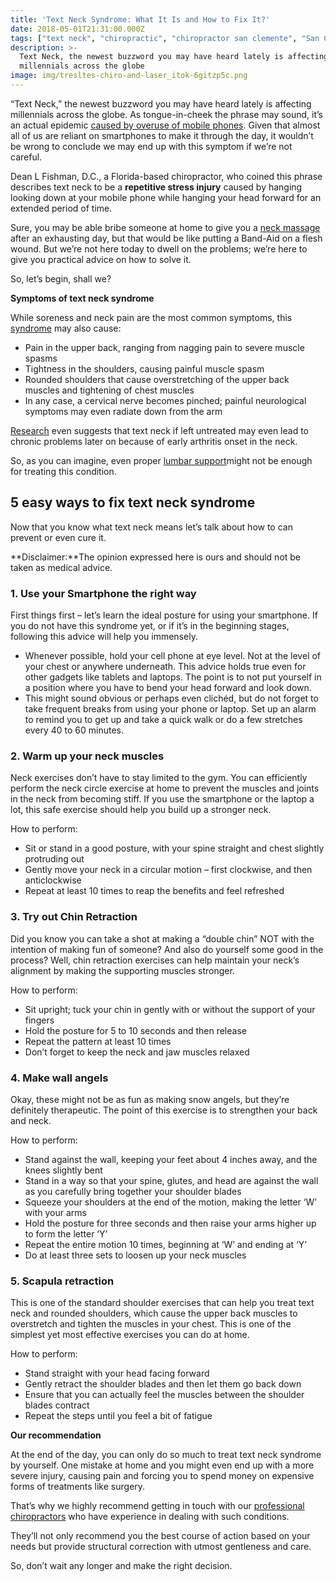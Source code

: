 ```yaml
---
title: 'Text Neck Syndrome: What It Is and How to Fix It?'
date: 2018-05-01T21:31:00.000Z
tags: ["text neck", "chiropractic", "chiropractor san clemente", "San Clemente Chiropractic", "Trestles Chiropractic", "neck pain", "back pain", "shoulder pain"]
description: >-
  Text Neck, the newest buzzword you may have heard lately is affecting
  millennials across the globe
image: img/tresltes-chiro-and-laser_itok-6gitzp5c.png
---
```

“Text Neck,” the newest buzzword you may have heard lately is affecting millennials across the globe. As tongue-in-cheek the phrase may sound, it’s an actual epidemic [caused by overuse of mobile phones](http://www.ijcim.th.org/SpecialEditions/v23nSP2/02_55A_Epidemic.pdf). Given that almost all of us are reliant on smartphones to make it through the day, it wouldn’t be wrong to conclude we may end up with this symptom if we’re not careful.

Dean L Fishman, D.C., a Florida-based chiropractor, who coined this phrase describes text neck to be a **repetitive stress injury** caused by hanging looking down at your mobile phone while hanging your head forward for an extended period of time.

Sure, you may be able bribe someone at home to give you a [neck massage](https://www.wellnessgeeky.com/best-neck-and-shoulder-massager/) after an exhausting day, but that would be like putting a Band-Aid on a flesh wound. But we’re not here today to dwell on the problems; we’re here to give you practical advice on how to solve it.

So, let’s begin, shall we?

**Symptoms of text neck syndrome**

While soreness and neck pain are the most common symptoms, this [syndrome](https://www.physio-pedia.com/Text_Neck) may also cause:

* Pain in the upper back, ranging from nagging pain to severe muscle spasms
* Tightness in the shoulders, causing painful muscle spasm
* Rounded shoulders that cause overstretching of the upper back muscles and tightening of chest muscles
* In any case, a cervical nerve becomes pinched; painful neurological symptoms may even radiate down from the arm

[Research](https://www.spine-health.com/blog/modern-spine-ailment-text-neck) even suggests that text neck if left untreated may even lead to chronic problems later on because of early arthritis onset in the neck.

So, as you can imagine, even proper [lumbar support](https://www.wellnessgeeky.com/best-lumbar-support-for-car-use/)might not be enough for treating this condition.

## 5 easy ways to fix text neck syndrome

Now that you know what text neck means let’s talk about how to can prevent or even cure it.

**Disclaimer:**The opinion expressed here is ours and should not be taken as medical advice.

### 1. Use your Smartphone the right way

First things first – let’s learn the ideal posture for using your smartphone. If you do not have this syndrome yet, or if it’s in the beginning stages, following this advice will help you immensely.

* Whenever possible, hold your cell phone at eye level. Not at the level of your chest or anywhere underneath. This advice holds true even for other gadgets like tablets and laptops. The point is to not put yourself in a position where you have to bend your head forward and look down.
* This might sound obvious or perhaps even clichéd, but do not forget to take frequent breaks from using your phone or laptop. Set up an alarm to remind you to get up and take a quick walk or do a few stretches every 40 to 60 minutes.

### 2. Warm up your neck muscles

Neck exercises don’t have to stay limited to the gym. You can efficiently perform the neck circle exercise at home to prevent the muscles and joints in the neck from becoming stiff. If you use the smartphone or the laptop a lot, this safe exercise should help you build up a stronger neck.

How to perform:

* Sit or stand in a good posture, with your spine straight and chest slightly protruding out
* Gently move your neck in a circular motion – first clockwise, and then anticlockwise
* Repeat at least 10 times to reap the benefits and feel refreshed

### 3. Try out Chin Retraction

Did you know you can take a shot at making a “double chin” NOT with the intention of making fun of someone? And also do yourself some good in the process? Well, chin retraction exercises can help maintain your neck’s alignment by making the supporting muscles stronger.

How to perform:

* Sit upright; tuck your chin in gently with or without the support of your fingers
* Hold the posture for 5 to 10 seconds and then release
* Repeat the pattern at least 10 times
* Don’t forget to keep the neck and jaw muscles relaxed

### 4. Make wall angels

Okay, these might not be as fun as making snow angels, but they’re definitely therapeutic. The point of this exercise is to strengthen your back and neck.

How to perform:

* Stand against the wall, keeping your feet about 4 inches away, and the knees slightly bent
* Stand in a way so that your spine, glutes, and head are against the wall as you carefully bring together your shoulder blades
* Squeeze your shoulders at the end of the motion, making the letter ‘W’ with your arms
* Hold the posture for three seconds and then raise your arms higher up to form the letter ‘Y’
* Repeat the entire motion 10 times, beginning at ‘W’ and ending at ‘Y’
* Do at least three sets to loosen up your neck muscles

### 5. Scapula retraction

This is one of the standard shoulder exercises that can help you treat text neck and rounded shoulders, which cause the upper back muscles to overstretch and tighten the muscles in your chest. This is one of the simplest yet most effective exercises you can do at home.

How to perform:

* Stand straight with your head facing forward
* Gently retract the shoulder blades and then let them go back down
* Ensure that you can actually feel the muscles between the shoulder blades contract
* Repeat the steps until you feel a bit of fatigue

**Our recommendation**

At the end of the day, you can only do so much to treat text neck syndrome by yourself. One mistake at home and you might even end up with a more severe injury, causing pain and forcing you to spend money on expensive forms of treatments like surgery.

That’s why we highly recommend getting in touch with our [professional chiropractors](http://trestleschiropractic.com/index.html) who have experience in dealing with such conditions.

They’ll not only recommend you the best course of action based on your needs but provide structural correction with utmost gentleness and care.

So, don’t wait any longer and make the right decision.